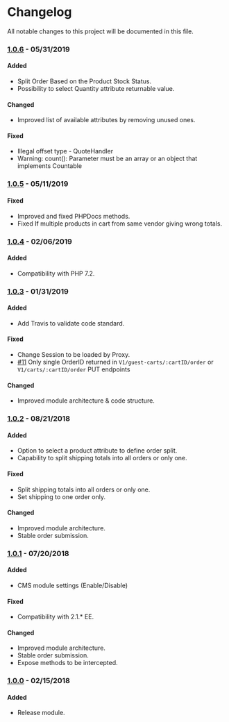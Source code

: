 # Changelog
All notable changes to this project will be documented in this file.

### [1.0.6](https://github.com/magestat/magento2-split-order/releases/tag/1.0.6) - 05/31/2019
#### Added
- Split Order Based on the Product Stock Status.
- Possibility to select Quantity attribute returnable value.

#### Changed
- Improved list of available attributes by removing unused ones.

#### Fixed
- Illegal offset type - QuoteHandler
- Warning: count(): Parameter must be an array or an object that implements Countable


### [1.0.5](https://github.com/magestat/magento2-split-order/releases/tag/1.0.5) - 05/11/2019
#### Fixed
- Improved and fixed PHPDocs methods.
- Fixed If multiple products in cart from same vendor giving wrong totals.

### [1.0.4](https://github.com/magestat/magento2-split-order/releases/tag/1.0.4) - 02/06/2019
#### Added
- Compatibility with PHP 7.2.


### [1.0.3](https://github.com/magestat/magento2-split-order/releases/tag/1.0.3) - 01/31/2019
#### Added
- Add Travis to validate code standard.

#### Fixed
- Change Session to be loaded by Proxy.
- [#11](https://github.com/magestat/magento2-split-order/issues/11) Only single OrderID returned in `V1/guest-carts/:cartID/order` or `V1/carts/:cartID/order` PUT endpoints

#### Changed
- Improved module architecture & code structure.


### [1.0.2](https://github.com/magestat/magento2-split-order/releases/tag/1.0.2) - 08/21/2018
#### Added
- Option to select a product attribute to define order split.
- Capability to split shipping totals into all orders or only one.

#### Fixed
- Split shipping totals into all orders or only one.
- Set shipping to one order only.

#### Changed
- Improved module architecture.
- Stable order submission.


### [1.0.1](https://github.com/magestat/magento2-split-order/releases/tag/1.0.1) - 07/20/2018
#### Added
- CMS module settings (Enable/Disable)

#### Fixed
- Compatibility with 2.1.* EE.

#### Changed
- Improved module architecture.
- Stable order submission.
- Expose methods to be intercepted.


### [1.0.0](https://github.com/magestat/magento2-split-order/releases/tag/1.0.0) - 02/15/2018
#### Added
- Release module.
